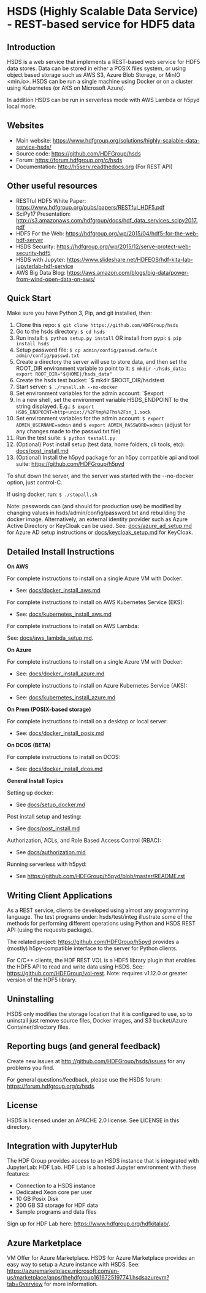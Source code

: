 # HSDS (Highly Scalable Data Service) - REST-based service for HDF5 data

## Introduction

HSDS is a web service that implements a REST-based web service for HDF5 data stores.
Data can be stored in either a POSIX files system, or using object based storage such as
AWS S3, Azure Blob Storage, or MinIO <min.io>.
HSDS can be run a single machine using Docker or on a cluster using Kubernetes (or AKS on Microsoft Azure).

In addition HSDS can be run in serverless mode with AWS Lambda or h5pyd local mode.

## Websites

- Main website: <https://www.hdfgroup.org/solutions/highly-scalable-data-service-hsds/>
- Source code: <https://github.com/HDFGroup/hsds>
- Forum: <https://forum.hdfgroup.org/c/hsds>
- Documentation: <http://h5serv.readthedocs.org> (For REST API)

## Other useful resources

- RESTful HDF5 White Paper: <https://www.hdfgroup.org/pubs/papers/RESTful_HDF5.pdf>
- SciPy17 Presentation: <http://s3.amazonaws.com/hdfgroup/docs/hdf_data_services_scipy2017.pdf>
- HDF5 For the Web: <https://hdfgroup.org/wp/2015/04/hdf5-for-the-web-hdf-server>
- HSDS Security: <https://hdfgroup.org/wp/2015/12/serve-protect-web-security-hdf5>
- HSDS with Jupyter: <https://www.slideshare.net/HDFEOS/hdf-kita-lab-jupyterlab-hdf-service>
- AWS Big Data Blog: <https://aws.amazon.com/blogs/big-data/power-from-wind-open-data-on-aws/>

## Quick Start

Make sure you have Python 3, Pip, and git installed, then:

1.  Clone this repo: `$ git clone https://github.com/HDFGroup/hsds`
2.  Go to the hsds directory: `$ cd hsds`
3.  Run install: `$ python setup.py install` OR install from pypi: `$ pip install hsds`
4.  Setup password file: `$ cp admin/config/passwd.default admin/config/passwd.txt`
5.  Create a directory the server will use to store data, and then set the ROOT_DIR environment variable to point to it: `$ mkdir ~/hsds_data; export ROOT_DIR="${HOME}/hsds_data"`
6. Create the hsds test bucket: `$ mkdir $ROOT_DIR/hsdstest
7.  Start server: `$ ./runall.sh --no-docker`
8. Set environment variables for the admin account: `$export 
9. In a new shell, set the environment variable HSDS_ENDPOINT to the string displayed. E.g.: `$ export HSDS_ENDPOINT=http+unix://%2Ftmp%2Fhs%2Fsn_1.sock`
10. Set environment variables for the admin account: `$ export ADMIN_USERNAME=admin` and `$ export ADMIN_PASSWORD=admin` (adjust for any changes made to the passwd.txt file)
11.  Run the test suite: `$ python testall.py`
12.  (Optional) Post install setup (test data, home folders, cli tools, etc): [docs/post_install.md](docs/post_install.md)
13. (Optional) Install the h5pyd package for an h5py compatible api and tool suite: https://github.com/HDFGroup/h5pyd

To shut down the server, and the server was started with the --no-docker option, just control-C.

If using docker, run: `$ ./stopall.sh`

Note: passwords can (and should for production use) be modified by changing values in hsds/admin/config/password.txt and rebuilding the docker image. Alternatively, an external identity provider such as Azure Active Directory or KeyCloak can be used. See: [docs/azure_ad_setup.md](docs/azure_ad_setup.md) for Azure AD setup instructions or [docs/keycloak_setup.md](docs/keycloak_setup.md) for KeyCloak.

## Detailed Install Instructions

**On AWS**

For complete instructions to install on a single Azure VM with Docker:

- See: [docs/docker_install_aws.md](docs/docker_install_aws.md)

For complete instructions to install on AWS Kubernetes Service (EKS):

- See: [docs/kubernetes_install_aws.md](docs/kubernetes_install_aws.md)  

For complete instructions to install on AWS Lambda:

See: [docs/aws_lambda_setup.md](docs/aws_lambda_setup.md).

**On Azure**

For complete instructions to install on a single Azure VM with Docker:

- See: [docs/docker_install_azure.md](docs/docker_install_azure.md)

For complete instructions to install on Azure Kubernetes Service (AKS):

- See: [docs/kubernetes_install_azure.md](docs/kubernetes_install_azure.md)

**On Prem (POSIX-based storage)**

For complete instructions to install on a desktop or local server:

- See: [docs/docker_install_posix.md](docs/docker_install_posix.md)

**On DCOS** **(BETA)**

For complete instructions to install on DCOS:

- See: [docs/docker_install_dcos.md](docs/docker_install_dcos.md)

**General Install Topics**

Setting up docker:

- See [docs/setup_docker.md](docs/setup_docker.md)

Post install setup and testing:

- See [docs/post_install.md](docs/post_install.md)

Authorization, ACLs, and Role Based Access Control (RBAC):

- See [docs/authorization.mid](docs/authorization.md)

Running serverless with h5pyd:

- See <https://github.com/HDFGroup/h5pyd/blob/master/README.rst> 

## Writing Client Applications

As a REST service, clients be developed using almost any programming language. The
test programs under: hsds/test/integ illustrate some of the methods for performing
different operations using Python and HSDS REST API (using the requests package).

The related project: <https://github.com/HDFGroup/h5pyd> provides a (mostly) h5py-compatible
interface to the server for Python clients.

For C/C++ clients, the HDF REST VOL is a HDF5 library plugin that enables the HDF5 API to read and write data
using HSDS. See: <https://github.com/HDFGroup/vol-rest>. Note: requires v1.12.0 or greater version of the HDF5 library.

## Uninstalling

HSDS only modifies the storage location that it is configured to use, so to uninstall just remove
source files, Docker images, and S3 bucket/Azure Container/directory files.

## Reporting bugs (and general feedback)

Create new issues at <http://github.com/HDFGroup/hsds/issues> for any problems you find.

For general questions/feedback, please use the HSDS forum: <https://forum.hdfgroup.org/c/hsds>.

## License

HSDS is licensed under an APACHE 2.0 license. See LICENSE in this directory.

## Integration with JupyterHub

The HDF Group provides access to an HSDS instance that is integrated with JupyterLab: HDF Lab. HDF Lab is a hosted Jupyter environment with these features:

- Connection to a HSDS instance
- Dedicated Xeon core per user
- 10 GB Posix Disk
- 200 GB S3 storage for HDF data
- Sample programs and data files

Sign up for HDF Lab here: <https://www.hdfgroup.org/hdfkitalab/>.

## Azure Marketplace

VM Offer for Azure Marketplace. HSDS for Azure Marketplace provides an easy way to
setup a Azure instance with HSDS. See: <https://azuremarketplace.microsoft.com/en-us/marketplace/apps/thehdfgroup1616725197741.hsdsazurevm?tab=Overview> for more information.
